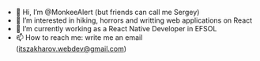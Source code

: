 - 👋 Hi, I’m @MonkeeAlert (but friends can call me Sergey)
- 👀 I’m interested in hiking, horrors and writting web applications on React 
- 🌱 I’m currently working as a React Native Developer in EFSOL
- 📫 How to reach me: write me an email (itszakharov.webdev@gmail.com)

<!---
MonkeeAlert/MonkeeAlert is a ✨ special ✨ repository because its `README.md` (this file) appears on your GitHub profile.
You can click the Preview link to take a look at your changes.
--->
